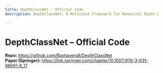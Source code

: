 ```yaml
---
title: DepthClassNet – Official Code
description: DepthClassNet: A Multitask Framework for Monocular Depth Estimation and Texture Classification in Endoscopic Imaging (MIUA 2025, LNCS).

---
```


# DepthClassNet – Official Code
**Repo:** https://github.com/Bashayerq8/DepthClassNet  
**Paper (Springer):** https://link.springer.com/chapter/10.1007/978-3-031-98691-8_17
